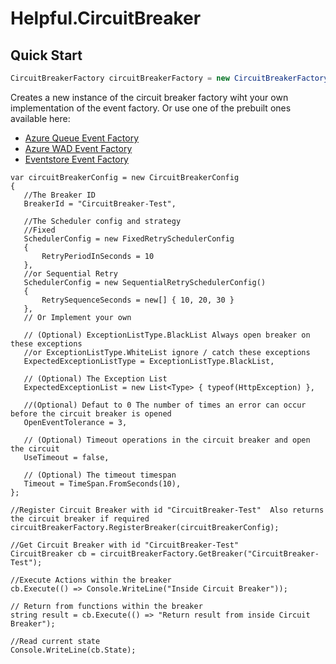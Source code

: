 # Helpful.CircuitBreaker #
## Quick Start ##
```c#
CircuitBreakerFactory circuitBreakerFactory = new CircuitBreakerFactory(new MyEventFactory());
```
Creates a new instance of the circuit breaker factory wiht your own implementation of the event factory.
Or use one of the prebuilt ones available here:
 - [Azure Queue Event Factory](https://github.com/RokitSalad/Helpful.CircuitBreaker.Events.AzureQueue)
 - [Azure WAD Event Factory](https://github.com/RokitSalad/Helpful.CircuitBreaker.Events.AzureWad)
 - [Eventstore Event Factory](https://github.com/RokitSalad/Helpful.CircuitBreaker.Events.EventStore)
 ```
var circuitBreakerConfig = new CircuitBreakerConfig
{
	//The Breaker ID
	BreakerId = "CircuitBreaker-Test",
	
	//The Scheduler config and strategy 
	//Fixed 
	SchedulerConfig = new FixedRetrySchedulerConfig
	{
		RetryPeriodInSeconds = 10
	},
	//or Sequential Retry
	SchedulerConfig = new SequentialRetrySchedulerConfig()
	{
		RetrySequenceSeconds = new[] { 10, 20, 30 }
	},
	// Or Implement your own 
	
	// (Optional) ExceptionListType.BlackList Always open breaker on these exceptions 
	//or ExceptionListType.WhiteList ignore / catch these exceptions 
	ExpectedExceptionListType = ExceptionListType.BlackList,

	// (Optional) The Exception List 
	ExpectedExceptionList = new List<Type> { typeof(HttpException) },

	//(Optional) Defaut to 0 The number of times an error can occur before the circuit breaker is opened
	OpenEventTolerance = 3,

	// (Optional) Timeout operations in the circuit breaker and open the circuit
	UseTimeout = false,

	// (Optional) The timeout timespan 
	Timeout = TimeSpan.FromSeconds(10),
};

//Register Circuit Breaker with id "CircuitBreaker-Test"  Also returns the circuit breaker if required
circuitBreakerFactory.RegisterBreaker(circuitBreakerConfig);

//Get Circuit Breaker with id "CircuitBreaker-Test"
CircuitBreaker cb = circuitBreakerFactory.GetBreaker("CircuitBreaker-Test");

//Execute Actions within the breaker
cb.Execute(() => Console.WriteLine("Inside Circuit Breaker"));

// Return from functions within the breaker
string result = cb.Execute(() => "Return result from inside Circuit Breaker");

//Read current state
Console.WriteLine(cb.State);
```
